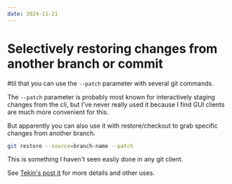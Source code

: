 ```yaml
---
date: 2024-11-21
---
```


# Selectively restoring changes from another branch or commit

#til that you can use the `--patch` parameter with several git commands.

The `--patch` parameter is probably most known for interactively staging changes from the cli, but I've never really used it because I find GUI clients are much more convenient for this.

But apparently you can also use it with restore/checkout to grab specific changes from another branch.
```bash
git restore --source=branch-name --patch
```

This is something I haven't seen easily done in any git client.

See [Tekin's post it](https://tekin.co.uk/2024/08/the-many-uses-for-git-patch) for more details and other uses.
